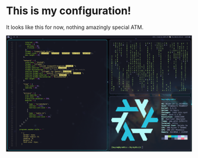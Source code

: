 # This is my configuration!

It looks like this for now, nothing amazingly special ATM.

![Screenshot](./screenshot.png?raw=true "Simple Screenshot")

